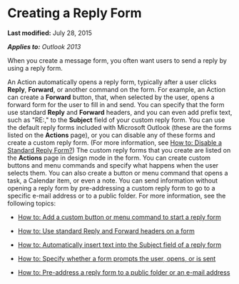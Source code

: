 
# Creating a Reply Form

 **Last modified:** July 28, 2015

 _**Applies to:** Outlook 2013_

When you create a message form, you often want users to send a reply by using a reply form.

An Action automatically opens a reply form, typically after a user clicks  **Reply**,  **Forward**, or another command on the form. For example, an Action can create a  **Forward** button, that, when selected by the user, opens a forward form for the user to fill in and send. You can specify that the form use standard **Reply** and **Forward** headers, and you can even add prefix text, such as "RE:," to the **Subject** field of your custom reply form.
You can use the default reply forms included with Microsoft Outlook (these are the forms listed on the  **Actions** page), or you can disable any of these forms and create a custom reply form. (For more information, see [How to: Disable a Standard Reply Form?](b1a3f8fc-6400-9ae8-dab2-a4875ccaf92b.md)) The custom reply forms that you create are listed on the  **Actions** page in design mode in the form.
You can create custom buttons and menu commands and specify what happens when the user selects them. You can also create a button or menu command that opens a task, a Calendar item, or even a note.
You can send information without opening a reply form by pre-addressing a custom reply form to go to a specific e-mail address or to a public folder.
For more information, see the following topics:

-  [How to: Add a custom button or menu command to start a reply form](fedf64ec-6c4f-bc89-b144-f5105851c8fa.md)
    
-  [How to: Use standard Reply and Forward headers on a form](bec50290-e0ab-873b-501c-86c01ed4aedd.md)
    
-  [How to: Automatically insert text into the Subject field of a reply form](8e35cbd6-1ce2-7a73-4365-9082b1c745e1.md)
    
-  [How to: Specify whether a form prompts the user, opens, or is sent](37026f13-322d-d435-48b0-ec488c346215.md)
    
-  [How to: Pre-address a reply form to a public folder or an e-mail address](f6986661-b42b-0421-cf08-cecad4e0e7b1.md)
    
